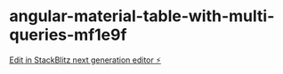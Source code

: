 # angular-material-table-with-multi-queries-mf1e9f

[Edit in StackBlitz next generation editor ⚡️](https://stackblitz.com/~/github.com/dickyfajardarmawan/angular-material-table-with-multi-queries-mf1e9f)
